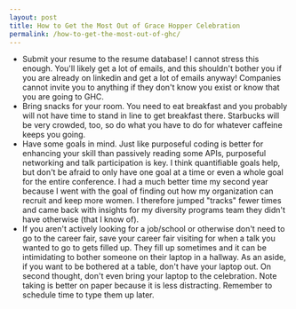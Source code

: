```yaml
---
layout: post
title: How to Get the Most Out of Grace Hopper Celebration
permalink: /how-to-get-the-most-out-of-ghc/
---
```


* Submit your resume to the resume database! I cannot stress this enough. You'll likely get a lot of emails, and this shouldn't bother you if you are already on linkedin and get a lot of emails anyway! Companies cannot invite you to anything if they don't know you exist or know that you are going to GHC.
* Bring snacks for your room. You need to eat breakfast and you probably will not have time to stand in line to get breakfast there. Starbucks will be very crowded, too, so do what you have to do for whatever caffeine keeps you going.
* Have some goals in mind. Just like purposeful coding is better for enhancing your skill than passively reading some APIs, purposeful networking and talk participation is key. I think quantifiable goals help, but don't be afraid to only have one goal at a time or even a whole goal for the entire conference. I had a much better time my second year because I went with the goal of finding out how my organization can recruit and keep more women. I therefore jumped "tracks" fewer times and came back with insights for my diversity programs team they didn't have otherwise (that I know of).
* If you aren't actively looking for a job/school or otherwise don't need to go to the career fair, save your career fair visiting for when a talk you wanted to go to gets filled up. They fill up sometimes and it can be intimidating to bother someone on their laptop in a hallway. As an aside, if you want to be bothered at a table, don't have your laptop out. On second thought, don't even bring your laptop to the celebration. Note taking is better on paper because it is less distracting. Remember to schedule time to type them up later.
